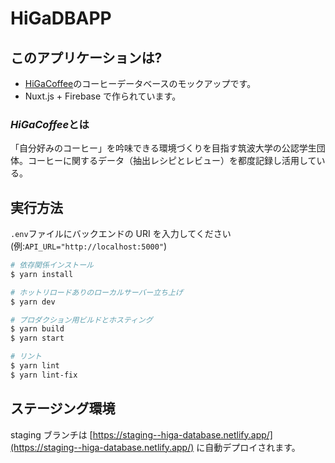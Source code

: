 # HiGaDBAPP

## このアプリケーションは?

- [HiGaCoffee](https://sites.google.com/view/higa-coffee)のコーヒーデータベースのモックアップです。
- Nuxt.js + Firebase で作られています。

### *HiGaCoffee*とは

「自分好みのコーヒー」を吟味できる環境づくりを目指す筑波大学の公認学生団体。コーヒーに関するデータ（抽出レシピとレビュー）を都度記録し活用している。

## 実行方法

`.env`ファイルにバックエンドの URI を入力してください  
(例:`API_URL="http://localhost:5000"`)

```bash
# 依存関係インストール
$ yarn install

# ホットリロードありのローカルサーバー立ち上げ
$ yarn dev

# プロダクション用ビルドとホスティング
$ yarn build
$ yarn start

# リント
$ yarn lint
$ yarn lint-fix
```

## ステージング環境

staging ブランチは
[https://staging--higa-database.netlify.app/](https://staging--higa-database.netlify.app/)
に自動デプロイされます。
